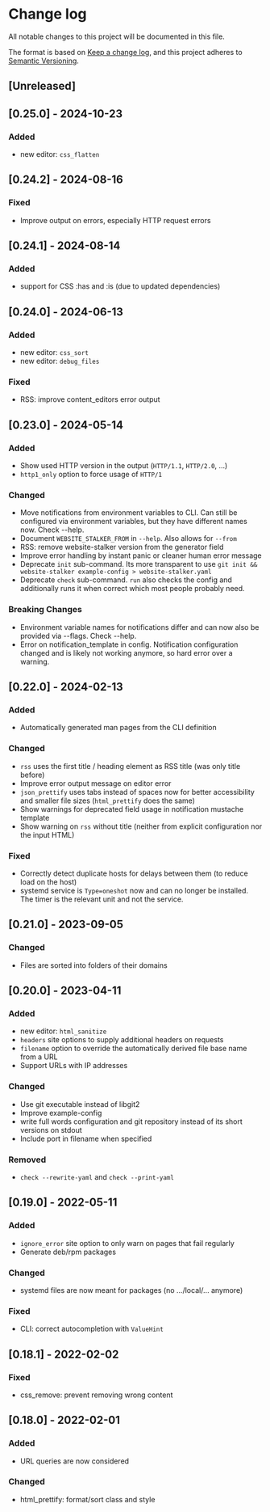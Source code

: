 # Change log

All notable changes to this project will be documented in this file.

The format is based on [Keep a change log](https://keepachangelog.com/en/1.1.0/),
and this project adheres to [Semantic Versioning](https://semver.org/spec/v2.0.0.html).

## [Unreleased]

## [0.25.0] - 2024-10-23

### Added

- new editor: `css_flatten`

## [0.24.2] - 2024-08-16

### Fixed

- Improve output on errors, especially HTTP request errors

## [0.24.1] - 2024-08-14

### Added

- support for CSS :has and :is (due to updated dependencies)

## [0.24.0] - 2024-06-13

### Added

- new editor: `css_sort`
- new editor: `debug_files`

### Fixed

- RSS: improve content_editors error output

## [0.23.0] - 2024-05-14

### Added

- Show used HTTP version in the output (`HTTP/1.1`, `HTTP/2.0`, …)
- `http1_only` option to force usage of `HTTP/1`

### Changed

- Move notifications from environment variables to CLI. Can still be configured via environment variables, but they have different names now. Check --help.
- Document `WEBSITE_STALKER_FROM` in `--help`. Also allows for `--from`
- RSS: remove website-stalker version from the generator field
- Improve error handling by instant panic or cleaner human error message
- Deprecate `init` sub-command. Its more transparent to use `git init && website-stalker example-config > website-stalker.yaml`
- Deprecate `check` sub-command. `run` also checks the config and additionally runs it when correct which most people probably need.

### Breaking Changes

- Environment variable names for notifications differ and can now also be provided via --flags. Check --help.
- Error on notification_template in config. Notification configuration changed and is likely not working anymore, so hard error over a warning.

## [0.22.0] - 2024-02-13

### Added

- Automatically generated man pages from the CLI definition

### Changed

- `rss` uses the first title / heading element as RSS title (was only title before)
- Improve error output message on editor error
- `json_prettify` uses tabs instead of spaces now for better accessibility and smaller file sizes (`html_prettify` does the same)
- Show warnings for deprecated field usage in notification mustache template
- Show warning on `rss` without title (neither from explicit configuration nor the input HTML)

### Fixed

- Correctly detect duplicate hosts for delays between them (to reduce load on the host)
- systemd service is `Type=oneshot` now and can no longer be installed. The timer is the relevant unit and not the service.

## [0.21.0] - 2023-09-05

### Changed

- Files are sorted into folders of their domains

## [0.20.0] - 2023-04-11

### Added

- new editor: `html_sanitize`
- `headers` site options to supply additional headers on requests
- `filename` option to override the automatically derived file base name from a URL
- Support URLs with IP addresses

### Changed

- Use git executable instead of libgit2
- Improve example-config
- write full words configuration and git repository instead of its short versions on stdout
- Include port in filename when specified

### Removed

- `check --rewrite-yaml` and `check --print-yaml`

## [0.19.0] - 2022-05-11

### Added

- `ignore_error` site option to only warn on pages that fail regularly
- Generate deb/rpm packages

### Changed

- systemd files are now meant for packages (no …/local/… anymore)

### Fixed

- CLI: correct autocompletion with `ValueHint`

## [0.18.1] - 2022-02-02

### Fixed

- css_remove: prevent removing wrong content

## [0.18.0] - 2022-02-01

### Added

- URL queries are now considered

### Changed

- html_prettify: format/sort class and style
